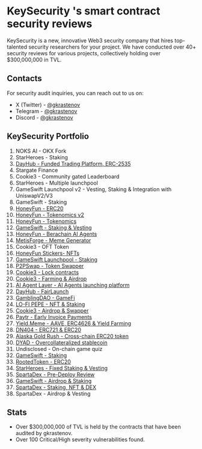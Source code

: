 # KeySecurity 's smart contract security reviews

KeySecurity is a new, innovative Web3 security company that hires top-talented security researchers for your project. We have conducted over 40+ security reviews for various projects, collectively holding over $300,000,000 in TVL.

## Contacts

For security audit inquiries, you can reach out to us on:

- X (Twitter) - [@gkrastenov](https://twitter.com/gkrastenov)
- Telegram - [@gkrastenov](https://t.me/gkrastenov)
- Discord - [@gkrastenov](discordapp.com/users/830181816433377310)

## KeySecurity Portfolio

1. NOKS AI - OKX Fork
2. StarHeroes - Staking
3. [DayHub - Funded Trading Platform, ERC-2535](./solo/Dayhub-Platfrom-Security-Review-Report.pdf)
4. Stargate Finance
5. Cookie3 - Community gated Leaderboard
6. StarHeroes - Multiple launchpool
7. GameSwift Launchpool v2 - Vesting, Staking & Integration with UniswapV2/V3
8. GameSwift - Staking
9. [HoneyFun - ERC20](./solo/HoneyFun-Meme-Contract-Security-Review.pdf)
10. [HoneyFun - Tokenomics v2](./solo/HoneyFun-Tokenomics-V2-Security-Review.pdf)
11. [HoneyFun - Tokenomics](./solo/HoneyFun-Tokenomics-Security-Review.pdf)
12. [GameSwift - Staking & Vesting](./solo/GameSwift-Vesting-Security-Review.pdf)
13. [HoneyFun - Berachain AI Agents](./solo/HoneyFun-Security-Review.pdf)
14. [MetisForge - Meme Generator](./solo/MetisForge-Security-Review.pdf)
15. Cookie3 - OFT Token
16. [HoneyFun Stickers- NFTs](./solo/HoneyFunStickers-Security-Review.pdf)
17. [GameSwift Launchpool - Staking](./solo/GameSwift-Launchpool-Security-Review.pdf)
18. [P2PSwap - Token Swapper](./solo/P2PSwap-Security-Review.pdf)
19. [Cookie3 - Lock contracts](./solo/Cookie3-Lock-Security-Review.pdf)
20. [Cookie3 - Farming & Airdrop](./solo/Cookie3-Farming-Security-Review.pdf)
21. [AI Agent Layer - AI Agents launching platform](./solo/AI-Agents-Layer-Security-Review.pdf)
22. [DayHub - FairLaunch](./solo/DayHub-FairLaunch-Security-Review.pdf)
23. [GamblingDAO - GameFi](./solo/GamblingDAO-Security-Review.pdf)
24. [LO-FI PEPE - NFT & Staking](./solo/Lo-Fi-Pepe-NFT-Security-Review.pdf)
25. [Cookie3 - Airdrop & Swapper](./solo/Cookie3-Security-Review.pdf)
26. [Paytr - Early Invoice Payments](./solo/Paytr-Protocol-Security-Review.pdf)
27. [Yield.Meme - AAVE, ERC4626 & Yield Farming](./solo/YieldMeme-Security-Review.pdf)
28. [DN404 - ERC721 & ERC20](https://github.com/Vectorized/dn404/blob/main/audits/guardian-audits-report.pdf)
29. [Alaska Gold Rush - Cross-chain ERC20 token](./solo/Alaska-Gold-Rush-Security-Review.pdf)
30. [DYAD - Overcollateralized stablecoin](./solo/DYAD-Security-Review.pdf)
31. Undisclosed - On-chain game quiz
32. [GameSwift - Staking](./solo/GameSwift-Security-Review-3.md)
33. [RootedToken - ERC20](./solo/RootedToken-Security-Review.md)
34. [StarHeroes - Fixed Staking & Vesting](./solo/StarHeroes-Security-Review.md)
35. [SpartaDex - Pre-Deploy Review](./solo/SpartaDex-Security-Review-2.md)
36. [GameSwift - Airdrop & Staking](./solo/GameSwift-Security-Review.md)
37. [SpartaDex - Staking, NFT & DEX ](./solo/SpartaDex-Security-Review.md)
38. SpartaDex - Airdrop & Vesting

## Stats

- Over $300,000,000 of TVL is held by the contracts that have been audited by gkrastenov.
- Over 100 Critical/High severity vulnerabilities found.
